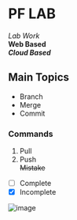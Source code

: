 # PF LAB
*Lab Work*\
**Web Based**\
***Cloud Based***
## Main Topics
* Branch
* Merge
* Commit
### Commands
1. Pull
2. Push\
~~Mistake~~
- [ ] Complete
- [x] Incomplete

![image](https://media.istockphoto.com/id/517188688/photo/mountain-landscape.jpg?s=1024x1024&w=0&k=20&c=z8_rWaI8x4zApNEEG9DnWlGXyDIXe-OmsAyQ5fGPVV8=)
